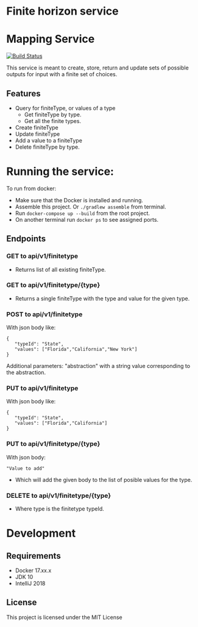 # Finite horizon service

# Mapping Service

[![Build Status](https://travis-ci.org/AITestingOrg/finite-horizon-service.svg?branch=master)](https://travis-ci.org/AITestingOrg/finite-horizon-service)

This service is meant to create, store, return and update sets of possible outputs for input with a finite set of choices.

## Features
* Query for finiteType, or values of a type
    * Get finiteType by type.
    * Get all the finite types.
* Create finiteType
* Update finiteType
* Add a value to a finiteType
* Delete finiteType by type.

# Running the service:
To run from docker:
* Make sure that the Docker is installed and running.
* Assemble this project. Or ```./gradlew assemble``` from terminal.
* Run ```docker-compose up --build``` from the root project.
* On another terminal run ```docker ps``` to see assigned ports.

## Endpoints

### GET to api/v1/finitetype
* Returns list of all existing finiteType.

### GET to api/v1/finitetype/{type}
* Returns a single finiteType with the type and value for the given type.

### POST to api/v1/finitetype

With json body like:
```
{
   "typeId": "State",
   "values": ["Florida","California","New York"]
}
```
Additional parameters: "abstraction" with a string value corresponding to the abstraction.

### PUT to api/v1/finitetype

With json body like:
```
{
   "typeId": "State",
   "values": ["Florida","California"]
}
```

### PUT to api/v1/finitetype/{type}
With json body:
```
"Value to add"
```
* Which will add the given body to the list of posible values for the type.

### DELETE to api/v1/finitetype/{type}
* Where type is the finitetype typeId.

# Development

## Requirements
* Docker 17.xx.x
* JDK 10
* IntelliJ 2018

## License

This project is licensed under the MIT License
